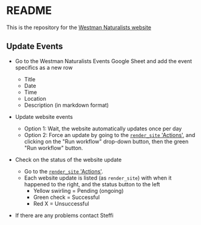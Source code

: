 # README

This is the repository for the [Westman Naturalists website](https://westman-naturalists.github.io)


## Update Events

- Go to the Westman Naturalists Events Google Sheet and add the event specifics as a new row
  - Title
  - Date
  - Time
  - Location
  - Description (in markdown format)

- Update website events
  - Option 1: Wait, the website automatically updates once per day
  - Option 2: Force an update by going to the [`render_site` 'Actions'](https://github.com/westman-naturalists/westman-naturalists.github.io/actions/workflows/render_site.yaml), and clicking on the "Run workflow" drop-down button, then the green "Run workflow" button. 

- Check on the status of the website update
  - Go to the [`render_site` 'Actions'](https://github.com/westman-naturalists/westman-naturalists.github.io/actions/workflows/render_site.yaml).
  - Each website update is listed (as `render_site`) with when it happened to the right, and the status button to the left
    - Yellow swirling = Pending (ongoing)
    - Green check = Successful
    - Red X = Unsuccessful
    
- If there are any problems contact Steffi
